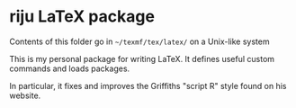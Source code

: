 # riju LaTeX package

Contents of this folder go in `~/texmf/tex/latex/` on a Unix-like system

This is my personal package for writing LaTeX. It defines useful custom commands and loads packages.

In particular, it fixes and improves the Griffiths "script R" style found on his website.
